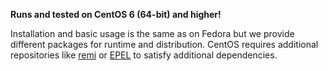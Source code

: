 **Runs and tested on CentOS 6 (64-bit) and higher!**

Installation and basic usage is the same as on Fedora but we provide different packages for runtime
and distribution. CentOS requires additional repositories like
<a href="http://rpms.famillecollet.com/" target="_blank">remi</a> or
<a href="http://fedoraproject.org/wiki/EPEL" target="_blank">EPEL</a> to satisfy
additional dependencies.
